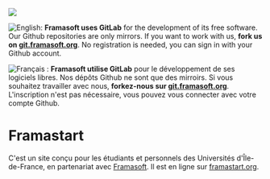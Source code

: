 [![](https://git.framasoft.org/assets/logo-black-f52905a40830b30aa287f784b537c823.png)](https://git.framasoft.org)

![English:](https://upload.wikimedia.org/wikipedia/commons/thumb/a/ae/Flag_of_the_United_Kingdom.svg/20px-Flag_of_the_United_Kingdom.svg.png) **Framasoft uses GitLab** for the development of its free software.
Our Github repositories are only mirrors.
If you want to work with us, **fork us on [git.framasoft.org](https://git.framasoft.org)**.
No registration is needed, you can sign in with your Github account.

![Français :](https://upload.wikimedia.org/wikipedia/commons/thumb/c/c3/Flag_of_France.svg/20px-Flag_of_France.svg.png)
**Framasoft utilise GitLab** pour le développement de ses logiciels libres. Nos dépôts Github ne sont que des mirroirs.
Si vous souhaitez travailler avec nous, **forkez-nous sur [git.framasoft.org](https://git.framasoft.org)**.
L'inscription n'est pas nécessaire, vous pouvez vous connecter avec votre compte Github.


Framastart
========

C'est un site conçu pour les étudiants et personnels des Universités d'Île-de-France, en partenariat avec [Framasoft](http://framasoft.net/).
Il est en ligne sur [framastart.org](http://framastart.org/).
